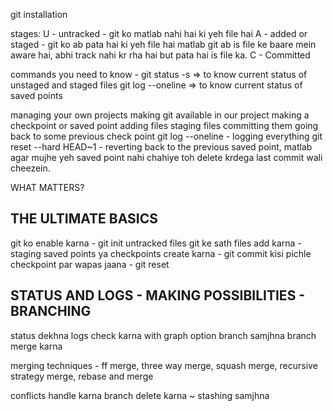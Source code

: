 git installation

stages:
U - untracked - git ko matlab nahi hai ki yeh file hai
A - added or staged - git ko ab pata hai ki yeh file hai matlab git ab is file ke baare mein aware hai, abhi track nahi kr rha hai but pata hai is file ka.
C - Committed

commands you need to know - 
git status -s => to know current status of unstaged and staged files
git log --oneline => to know current status of saved points

managing your own projects
making git available in our project
making a checkpoint or saved point
     adding files
     staging files
     committing them
going back to some previous check point
     git log --oneline - logging everything
     git reset --hard HEAD~1 - reverting back to the previous saved point, matlab agar mujhe yeh saved point nahi chahiye toh delete krdega last commit wali cheezein.

WHAT MATTERS?

THE ULTIMATE BASICS
-------------------

git ko enable karna - git init
untracked files
git ke sath files add karna - staging
saved points ya checkpoints create karna - git commit
kisi pichle checkpoint par wapas jaana - git reset

STATUS AND LOGS - MAKING POSSIBILITIES - BRANCHING
--------------------------------------------------

status dekhna
logs check karna with graph option
branch samjhna
branch merge karna

merging techniques - ff merge, three way merge, squash merge, recursive strategy merge, rebase and merge

conflicts handle karna
branch delete karna
~ stashing samjhna



